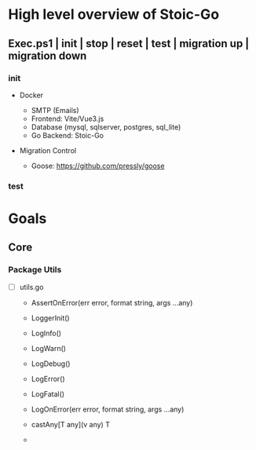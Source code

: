 # High level overview of Stoic-Go
 
## Exec.ps1 | init | stop | reset | test | migration up | migration down

### init
- Docker
    - SMTP (Emails)
    - Frontend: Vite/Vue3.js
    - Database (mysql, sqlserver, postgres, sql_lite)
    - Go Backend: Stoic-Go

- Migration Control
    - Goose: https://github.com/pressly/goose



### test


# Goals

## Core

### Package Utils
- [ ] utils.go
    - AssertOnError(err error, format string, args ...any)
    - LoggerInit()

    - LogInfo()
    - LogWarn()
    - LogDebug()
    - LogError()
    - LogFatal()

    - LogOnError(err error, format string, args ...any)
    - castAny[T any](v any) T
    - 

